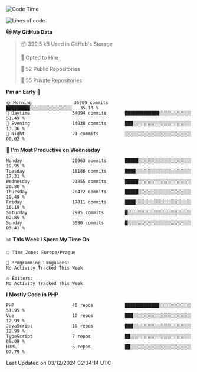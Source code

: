 <!--START_SECTION:waka-->
![Code Time](http://img.shields.io/badge/Code%20Time-1%2C583%20hrs%2058%20mins-blue)

![Lines of code](https://img.shields.io/badge/From%20Hello%20World%20I%27ve%20Written-32.7%20million%20lines%20of%20code-blue)

**🐱 My GitHub Data** 

> 📦 399.5 kB Used in GitHub's Storage 
 > 
> 💼 Opted to Hire
 > 
> 📜 52 Public Repositories 
 > 
> 🔑 55 Private Repositories 
 > 
**I'm an Early 🐤** 

```text
🌞 Morning                36909 commits       █████████░░░░░░░░░░░░░░░░   35.13 % 
🌆 Daytime                54094 commits       █████████████░░░░░░░░░░░░   51.49 % 
🌃 Evening                14038 commits       ███░░░░░░░░░░░░░░░░░░░░░░   13.36 % 
🌙 Night                  21 commits          ░░░░░░░░░░░░░░░░░░░░░░░░░   00.02 % 
```
📅 **I'm Most Productive on Wednesday** 

```text
Monday                   20963 commits       █████░░░░░░░░░░░░░░░░░░░░   19.95 % 
Tuesday                  18186 commits       ████░░░░░░░░░░░░░░░░░░░░░   17.31 % 
Wednesday                21855 commits       █████░░░░░░░░░░░░░░░░░░░░   20.80 % 
Thursday                 20472 commits       █████░░░░░░░░░░░░░░░░░░░░   19.49 % 
Friday                   17011 commits       ████░░░░░░░░░░░░░░░░░░░░░   16.19 % 
Saturday                 2995 commits        █░░░░░░░░░░░░░░░░░░░░░░░░   02.85 % 
Sunday                   3580 commits        █░░░░░░░░░░░░░░░░░░░░░░░░   03.41 % 
```


📊 **This Week I Spent My Time On** 

```text
🕑︎ Time Zone: Europe/Prague

💬 Programming Languages: 
No Activity Tracked This Week

🔥 Editors: 
No Activity Tracked This Week
```

**I Mostly Code in PHP** 

```text
PHP                      40 repos            █████████████░░░░░░░░░░░░   51.95 % 
Vue                      10 repos            ███░░░░░░░░░░░░░░░░░░░░░░   12.99 % 
JavaScript               10 repos            ███░░░░░░░░░░░░░░░░░░░░░░   12.99 % 
TypeScript               7 repos             ██░░░░░░░░░░░░░░░░░░░░░░░   09.09 % 
HTML                     6 repos             ██░░░░░░░░░░░░░░░░░░░░░░░   07.79 % 
```




 Last Updated on 03/12/2024 02:34:14 UTC
<!--END_SECTION:waka-->
<!--
**AlexKratky/AlexKratky** is a ✨ _special_ ✨ repository because its `README.md` (this file) appears on your GitHub profile.

Here are some ideas to get you started:

- 🔭 I’m currently working on ...
- 🌱 I’m currently learning ...
- 👯 I’m looking to collaborate on ...
- 🤔 I’m looking for help with ...
- 💬 Ask me about ...
- 📫 How to reach me: ...
- 😄 Pronouns: ...
- ⚡ Fun fact: ...
-->
